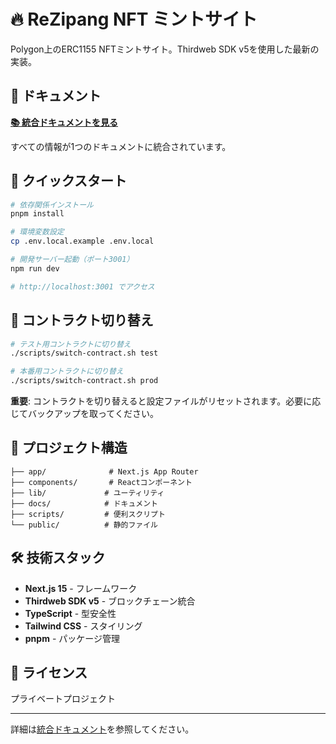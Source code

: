 # 🔥 ReZipang NFT ミントサイト

Polygon上のERC1155 NFTミントサイト。Thirdweb SDK v5を使用した最新の実装。

## 📖 ドキュメント

**[📚 統合ドキュメントを見る](./docs/UNIFIED_DOCUMENTATION.md)**

すべての情報が1つのドキュメントに統合されています。

## 🚀 クイックスタート

```bash
# 依存関係インストール
pnpm install

# 環境変数設定
cp .env.local.example .env.local

# 開発サーバー起動（ポート3001）
npm run dev

# http://localhost:3001 でアクセス
```

## 🔄 コントラクト切り替え

```bash
# テスト用コントラクトに切り替え
./scripts/switch-contract.sh test

# 本番用コントラクトに切り替え  
./scripts/switch-contract.sh prod
```

**重要**: コントラクトを切り替えると設定ファイルがリセットされます。必要に応じてバックアップを取ってください。

## 📁 プロジェクト構造

```
├── app/              # Next.js App Router
├── components/       # Reactコンポーネント
├── lib/             # ユーティリティ
├── docs/            # ドキュメント
├── scripts/         # 便利スクリプト
└── public/          # 静的ファイル
```

## 🛠 技術スタック

- **Next.js 15** - フレームワーク
- **Thirdweb SDK v5** - ブロックチェーン統合
- **TypeScript** - 型安全性
- **Tailwind CSS** - スタイリング
- **pnpm** - パッケージ管理

## 📝 ライセンス

プライベートプロジェクト

---

詳細は[統合ドキュメント](./docs/UNIFIED_DOCUMENTATION.md)を参照してください。